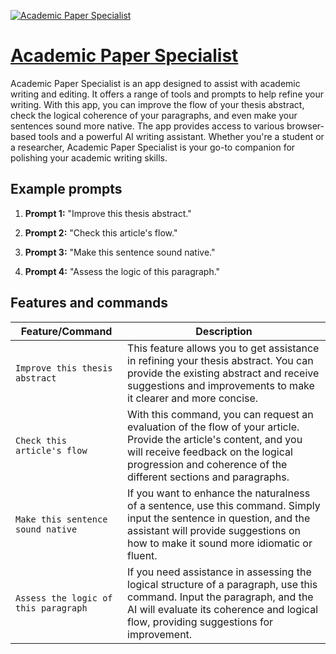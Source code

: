 [![Academic Paper Specialist](https://files.oaiusercontent.com/file-lwr4qOK5dwh1JdfWu7ko3B91?se=2123-10-16T03%3A11%3A46Z&sp=r&sv=2021-08-06&sr=b&rscc=max-age%3D31536000%2C%20immutable&rscd=attachment%3B%20filename%3D66a06fd9-81c4-4e0e-a5e0-bfaf531b989c.png&sig=DzteN9mSUOEizd5lKwJ%2BtHDNbP7xRe7CDBcQQefxkzM%3D)](https://chat.openai.com/g/g-jryw3pfsH-academic-paper-specialist)

# [Academic Paper Specialist](https://chat.openai.com/g/g-jryw3pfsH-academic-paper-specialist)

Academic Paper Specialist is an app designed to assist with academic writing and editing. It offers a range of tools and prompts to help refine your writing. With this app, you can improve the flow of your thesis abstract, check the logical coherence of your paragraphs, and even make your sentences sound more native. The app provides access to various browser-based tools and a powerful AI writing assistant. Whether you're a student or a researcher, Academic Paper Specialist is your go-to companion for polishing your academic writing skills.

## Example prompts

1. **Prompt 1:** "Improve this thesis abstract."

2. **Prompt 2:** "Check this article's flow."

3. **Prompt 3:** "Make this sentence sound native."

4. **Prompt 4:** "Assess the logic of this paragraph."


## Features and commands

| Feature/Command | Description |
| --- | --- |
| `Improve this thesis abstract` | This feature allows you to get assistance in refining your thesis abstract. You can provide the existing abstract and receive suggestions and improvements to make it clearer and more concise. |
| `Check this article's flow` | With this command, you can request an evaluation of the flow of your article. Provide the article's content, and you will receive feedback on the logical progression and coherence of the different sections and paragraphs. |
| `Make this sentence sound native` | If you want to enhance the naturalness of a sentence, use this command. Simply input the sentence in question, and the assistant will provide suggestions on how to make it sound more idiomatic or fluent. |
| `Assess the logic of this paragraph` | If you need assistance in assessing the logical structure of a paragraph, use this command. Input the paragraph, and the AI will evaluate its coherence and logical flow, providing suggestions for improvement. |